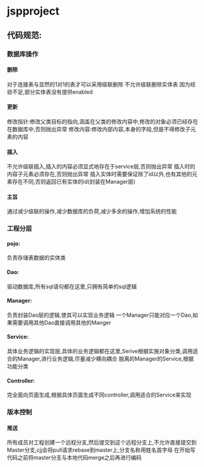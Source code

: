 # jspproject

## 代码规范:

### 数据库操作
#### 删除
   对于连接表与显然的1对1的表才可以采用级联删除
   不允许级联删除实体表
   因为经验不足,部分实体表没有提供enabled
#### 更新
   修改指针:修改父类目标的指向,涵盖在父类的修改内容中,修改的对象必须已经存在在数据库中,否则抛出异常
   修改内容:修改内部内容,本身的字段,但是不得修改子元素的内容
#### 插入
   不允许级联插入,插入的内容必须显式地存在于service层,否则抛出异常
   插入时的内容子元素必须存在,否则抛出异常
   插入实体时需要保证除了id以外,也有其他的元素存在不同,否则返回已有实体的id(封装在Manager层)
#### 主旨
   通过减少级联的操作,减少数据库的负荷,减少多余的操作,增加系统的性能
### 工程分层
#### pojo:
   负责存储表数据的实体类
#### Dao:
   驱动数据库,所有sql语句都在这里,只拥有简单的sql逻辑
#### Manager:
   负责封装Dao层的逻辑,使其可以实现业务逻辑
   一个Manager只能对应一个Dao,如果需要调用其他Dao直接调用其他的Manger
#### Service:
   具体业务逻辑的实现层,具体的业务逻辑都在这里,Serive根据实施对象分类,调用适合的Manager,进行业务逻辑,尽量减少横向耦合
   脱离的Manager的Service,根据功能分类
#### Controller:
   完全面向页面生成,根据具体页面生成不同controller,调用适合的Service来实现
### 版本控制
#### 推送
  所有成员对工程创建一个远程分支,然后提交到这个远程分支上,不允许直接提交到Master分支,cjj会将pull请求rebase到master上,分支名称用姓名首字母
  在开始写代码之前将master分支与本地代码merge之后再进行编码
